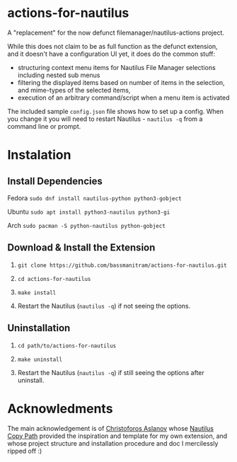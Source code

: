 # actions-for-nautilus
A "replacement" for the now defunct filemanager/nautilus-actions project.

While this does not claim to be as full function as the defunct extension, and it doesn't
have a configuration UI yet, it does do the common stuff:

* structuring context menu items for Nautilus File Manager selections including nested sub menus
* filtering the displayed items based on number of items in the selection, and mime-types of the selected items,
* execution of an arbitrary command/script when a menu item is activated

The included sample `config.json` file shows how to set up a config. When you change it you will need to restart
Nautilus - `nautilus -q` from a command line or prompt.

# Instalation
## Install Dependencies

Fedora `sudo dnf install nautilus-python python3-gobject`

Ubuntu `sudo apt install python3-nautilus python3-gi`

Arch `sudo pacman -S python-nautilus python-gobject`

## Download & Install the Extension

1. `git clone https://github.com/bassmanitram/actions-for-nautilus.git`

2. `cd actions-for-nautilus`

3. `make install`

4. Restart the Nautilus (`nautilus -q`) if not seeing the options.

## Uninstallation

1. `cd path/to/actions-for-nautilus`
   
2. `make uninstall`
   
3. Restart the Nautilus (`nautilus -q`) if still seeing the options after uninstall.

# Acknowledments
The main acknowledgement is of [Christoforos Aslanov](https://github.com/chr314) whose [Nautilus Copy Path](https://github.com/chr314/nautilus-copy-path) provided the 
inspiration and template for my own extension, and whose project structure and installation procedure and doc I mercilessly ripped off :)
